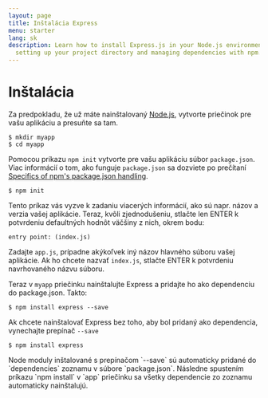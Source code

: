 ```yaml
---
layout: page
title: Inštalácia Express
menu: starter
lang: sk
description: Learn how to install Express.js in your Node.js environment, including
  setting up your project directory and managing dependencies with npm.
---
```


# Inštalácia

Za predpokladu, že už máte nainštalovaný [Node.js](https://nodejs.org/), vytvorte priečinok pre vašu aplikáciu a presuňte sa tam.

```console
$ mkdir myapp
$ cd myapp
```

Pomocou príkazu `npm init` vytvorte pre vašu aplikáciu súbor `package.json`.
Viac informácií o tom, ako funguje `package.json` sa dozviete po prečítaní [Specifics of npm's package.json handling](https://docs.npmjs.com/files/package.json).

```console
$ npm init
```

Tento príkaz vás vyzve k zadaniu viacerých informácií, ako sú napr. názov a verzia vašej aplikácie.
Teraz, kvôli zjednodušeniu, stlačte len ENTER k potvrdeniu defaultných hodnôt väčšiny z nich, okrem bodu:

```console
entry point: (index.js)
```

Zadajte `app.js`, prípadne akýkoľvek iný názov hlavného súboru vašej aplikácie. Ak ho chcete nazvať `index.js`, stlačte ENTER k potvrdeniu navrhovaného názvu súboru.

Teraz v `myapp` priečinku nainštalujte Express a pridajte ho ako dependenciu do package.json. Takto:

```console
$ npm install express --save
```

Ak chcete nainštalovať Express bez toho, aby bol pridaný ako dependencia, vynechajte prepínač `--save`

```console
$ npm install express
```

<div class="doc-box doc-info" markdown="1">
Node moduly inštalované s prepínačom `--save` sú automaticky pridané do `dependencies` zoznamu v súbore `package.json`.
Následne spustením príkazu `npm install` v `app` priečinku sa všetky dependencie zo zoznamu automaticky nainštalujú.
</div>
